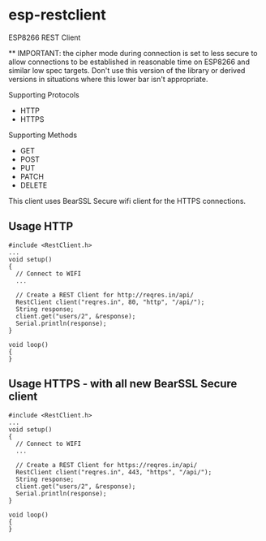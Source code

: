 # esp-restclient
ESP8266 REST Client

** IMPORTANT: the cipher mode during connection is set to less secure to allow connections to be established in reasonable time on ESP8266 and similar low spec targets. Don't use this version of the library or derived versions in situations where this lower bar isn't appropriate.

Supporting Protocols

- HTTP
- HTTPS

Supporting Methods

- GET
- POST
- PUT
- PATCH
- DELETE

This client uses BearSSL Secure wifi client for the HTTPS connections.


## Usage HTTP

```
#include <RestClient.h>
...
void setup()
{
  // Connect to WIFI
  ...
  
  // Create a REST Client for http://reqres.in/api/
  RestClient client("reqres.in", 80, "http", "/api/");
  String response;
  client.get("users/2", &response);
  Serial.println(response);
}

void loop()
{
}
```

## Usage HTTPS - with all new BearSSL Secure client

```
#include <RestClient.h>
...
void setup()
{
  // Connect to WIFI
  ...
  
  // Create a REST Client for https://reqres.in/api/
  RestClient client("reqres.in", 443, "https", "/api/");
  String response;
  client.get("users/2", &response);
  Serial.println(response);
}

void loop()
{
}
```
